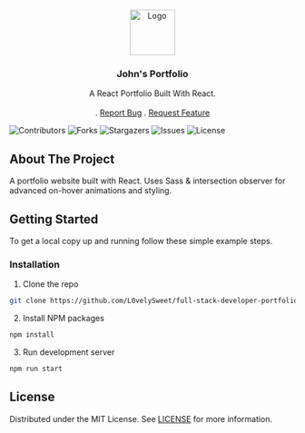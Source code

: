 <br/>
<p align="center">
  <a href="https://github.com/L0velySweet/full-stack-developer-portfolio">
    <img src="https://github.com/L0velySweet/full-stack-developer-portfolio/blob/master/public/assets/me.jpg?raw=true" alt="Logo" width="80" height="80">
  </a>

  <h3 align="center">John's Portfolio</h3>

  <p align="center">
    A React Portfolio Built With React.
    <br/>
    <br/>
    .
    <a href="https://github.com/L0velySweet/full-stack-developer-portfolio/issues">Report Bug</a>
    .
    <a href="https://github.com/L0velySweet/full-stack-developer-portfolio/issues">Request Feature</a>
  </p>
</p>

![Contributors](https://img.shields.io/github/contributors/L0velySweet/full-stack-developer-portfolio?color=dark-green) ![Forks](https://img.shields.io/github/forks/L0velySweet/full-stack-developer-portfolio?style=social) ![Stargazers](https://img.shields.io/github/stars/L0velySweet/full-stack-developer-portfolio?style=social) ![Issues](https://img.shields.io/github/issues/L0velySweet/full-stack-developer-portfolio) ![License](https://img.shields.io/github/license/L0velySweet/full-stack-developer-portfolio) 

## About The Project

<!-- ![Screen Shot](https://github.com/L0velySweet/full-stack-developer-portfolio/blob/master/src/assets/imgs/screenshot.png?raw=true) -->

A portfolio website built with React. Uses Sass & intersection observer for advanced on-hover animations and styling.

## Getting Started

To get a local copy up and running follow these simple example steps.

### Installation

1. Clone the repo

```sh
git clone https://github.com/L0velySweet/full-stack-developer-portfolio.git
```

2. Install NPM packages

```sh
npm install
```

3. Run development server
```sh
npm run start
```


## License

Distributed under the MIT License. See [LICENSE](https://github.com/L0velySweet/https://github.com/L0velySweet/full-stack-developer-portfolio/blob/master/LICENSE) for more information.

